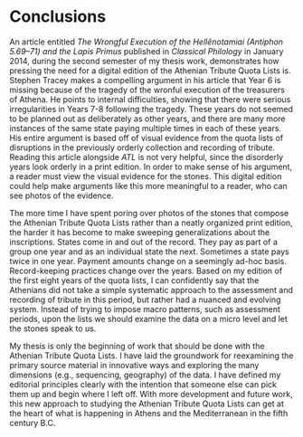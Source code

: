 # Conclusions #


An article entitled *The Wrongful Execution of the Hellênotamiai (Antiphon 5.69–71) and the Lapis Primus* published in *Classical Philology* in January 2014, during the second semester of my thesis work, demonstrates how pressing the need for a digital edition of the Athenian Tribute Quota Lists is. Stephen Tracey makes a compelling argument in his article  that Year 6 is missing because of the tragedy of the wronful execution of the treasurers of Athena. He points to internal difficulties, showing that there were serious irregularities in Years 7-8 following the tragedy. These years do not seemed to be planned out as deliberately as other years, and there are many more instances of the same state paying multiple times in each of these years. His entire argument is based off of visual evidence from the quota lists of disruptions in the previously orderly collection and recording of tribute. Reading this article alongside *ATL* is not very helpful, since the disorderly years look orderly in a print edition. In order to make sense of his argument, a reader must view the visual evidence for the stones. This digital edition could help make arguments like this more meaningful to a reader, who can see photos of the evidence. 


The more time I have spent poring over photos of the stones that compose the Athenian Tribute Quota Lists rather than a neatly organized print edition,  the harder it has become to make sweeping generalizations about the inscriptions. States come in and out of the record. They pay as part of a group one year and as an individual state the next. Sometimes a state  pays twice in one year. Payment amounts change on a seemingly ad-hoc basis. Record-keeping practices change over the years. Based on my edition of the first eight years of the quota lists, I can confidently say that the Athenians did not take a simple systematic approach to the assessment and recording of tribute in this period, but rather had a nuanced and evolving system. Instead of trying to impose macro patterns, such as assessment periods, upon the lists we should examine the data on a micro level and let the stones speak to us. 

My thesis is only the beginning of work that should be done with the Athenian Tribute Quota Lists. I have laid the groundwork for reexamining the primary source material in innovative ways and exploring the many dimensions (e.g., sequencing, geography) of the data. I have defined my editorial principles clearly with the intention that  someone else can pick them up and begin where I left off. With more development and future work, this new approach to studying the Athenian Tribute Quota Lists can get at the heart of what is happening in Athens and the Mediterranean in the fifth century B.C.




 



 

